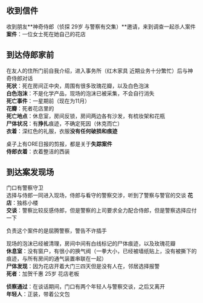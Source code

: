 ## 收到信件

收到朋友**神奇侍郎（侦探 29岁 与警察有交集）**邀请，来到调查一起杀人案件  
**案件**：一位女士死在她自己的花店  

## 到达侍郎家前  

在友人的住所门前自我介绍，进入事务所（红木家具 近期业务十分繁忙）后与神奇侍郎对话  
**死状**：死在房间正中央，周围有很多玫瑰花瓣，以及白色泡沫  
**白色泡沫**：不是化学产品，现场的泡沫已被采集，不会自行消失  
**死亡事件**：一星期前（现在为11月）  
**花瓣**：死者花店里的  
**死亡地点**：休息室，房间反锁，房间两边各有沙发，有梳妆架和花瓶  
**尸体状况**：有**挣扎**痕迹，不确定死因（休克而亡）    
**衣着**：深红色的礼服，衣服**没有任何破损和痕迹**  

桌子上有ORE日报的剪报，都是关于**失踪案件**   
**侍郎衣着**：衣着整洁的西装


## 到达案发现场

门口有警察守卫  
选择与侍郎一同进入现场，侍郎与看守的警察交涉，听到了警察与警官的交谈
**花店**：独栋小楼  
**交谈**：警察比较反感侍郎，但是警察的上司要求全力配合侍郎，但是警察选择应付一下  
  
负责这个案件的是屈腾警察，警告不许插手  

现场的泡沫已经被清理，房间中间有白线标记的尸体痕迹，以及玫瑰花瓣  
**休息室**：没有窗户，有很小的换气阀（一拳大小，已经被墙纸贴上，没有被撕下的痕迹，与所有房间的通气装置串联在一起）  
**尸体发现**：因为花店开着大门三四天但是没有人在，邻居选择报警  
**死者**：加贺千惠 25岁 花店老板

**侦察通过**：在谈话期间，门口有两个年轻人与警察交谈，之后又离开  
**年轻人**：正装，带着公文包   
